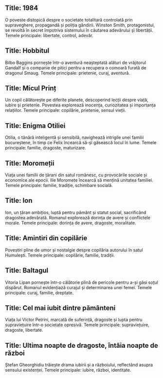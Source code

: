 ## Title: 1984
O poveste distopică despre o societate totalitară controlată prin supraveghere, propagandă și poliția gândirii. Winston Smith, protagonistul, se revoltă în secret împotriva sistemului în căutarea adevărului și libertății. Temele principale: libertate, control, adevăr.

## Title: Hobbitul
Bilbo Baggins pornește într-o aventură neașteptată alături de vrăjitorul Gandalf și o companie de pitici pentru a recupera o comoară furată de dragonul Smaug. Temele principale: prietenie, curaj, aventură.

## Title: Micul Prinț
Un copil călătorește pe diferite planete, descoperind lecții despre viață, iubire și prietenie. Povestea explorează inocența, curiozitatea și importanța relațiilor. Temele principale: copilărie, prietenie, sensul vieții.

## Title: Enigma Otiliei
Otilia, o tânără inteligentă și sensibilă, navighează intrigile unei familii bucureștene, în timp ce Felix încearcă să-și găsească locul în lume. Temele principale: familie, dragoste, maturizare.

## Title: Moromeții
Viața unei familii de țărani din satul românesc, cu provocările sociale și economice ale epocii. Ilie Moromete încearcă să mențină unitatea familiei. Temele principale: familie, tradiție, schimbare socială.

## Title: Ion
Ion, un țăran ambițios, luptă pentru pământ și statut social, sacrificând dragostea adevărată. Romanul explorează dorința de avere și conflictele morale. Temele principale: dorința de avere, dragoste, moralitate.

## Title: Amintiri din copilărie
Povestiri pline de umor și nostalgie despre copilăria autorului în satul Humulești. Temele principale: copilărie, familie, tradiții.

## Title: Baltagul
Vitoria Lipan pornește într-o călătorie plină de pericole pentru a-și găsi soțul dispărut. Romanul evidențiază curajul și determinarea unei femei. Temele principale: curaj, familie, dreptate.

## Title: Cel mai iubit dintre pământeni
Viața lui Victor Petrini, marcată de suferință, dragoste și lupta pentru supraviețuire într-o societate opresivă. Temele principale: supraviețuire, dragoste, libertate.

## Title: Ultima noapte de dragoste, întâia noapte de război
Ștefan Gheorghidiu trăiește drama iubirii și a războiului, reflectând asupra sensului existenței. Temele principale: iubire, război, identitate.
